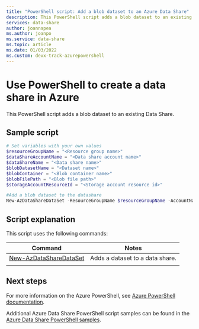 ```yaml
---
title: "PowerShell script: Add a blob dataset to an Azure Data Share"
description: This PowerShell script adds a blob dataset to an existing share.
services: data-share
author: joannapea
ms.author: joanpo
ms.service: data-share
ms.topic: article
ms.date: 01/03/2022 
ms.custom: devx-track-azurepowershell
---
```


# Use PowerShell to create a data share in Azure

This PowerShell script adds a blob dataset to an existing Data Share.

## Sample script

```powershell
# Set variables with your own values
$resourceGroupName = "<Resource group name>"
$dataShareAccountName = "<Data share account name>"
$dataShareName = "<Data share name>"
$blobDatasetName = "<Dataset name>"
$blobContainer = "<Blob container name>"
$blobFilePath = "<Blob file path>"
$storageAccountResourceId = "<Storage account resource id>"

#Add a blob dataset to the datashare
New-AzDataShareDataSet -ResourceGroupName $resourceGroupName -AccountName $dataShareAccountName -ShareName $dataShareName -Name $blobDataSetName -StorageAccountResourceId $storageAccountResourceId -FilePath $blobFilePath

```


## Script explanation

This script uses the following commands: 

| Command | Notes |
|---|---|
| [New-AzDataShareDataSet](/powershell/module/az.datashare/new-azdatasharedataset) | Adds a dataset to a data share. |
|||

## Next steps

For more information on the Azure PowerShell, see [Azure PowerShell documentation](/powershell/).

Additional Azure Data Share PowerShell script samples can be found in the [Azure Data Share PowerShell samples](../../samples-powershell.md).
